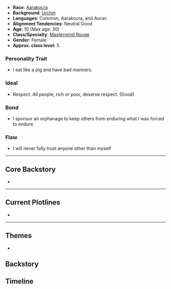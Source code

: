 - **Race**: [Aarakocra](https://2014.5e.tools/races.html#aarakocra_eepc)
- **Background**: [Urchin](https://2014.5e.tools/backgrounds.html#urchin_phb) 
- **Languages**: Common, Aarakocra, and Auran
- **Alignment Tendencies**: Neutral Good
- **Age**: 10 (Max age: 30)
- **Class/Specialty**: [Mastermind Rouge](https://2014.5e.tools/classes.html#rogue_phb,state:sub_mastermind_xge=b1)
- **Gender**: Female
- **Approx. class level:** 5
### Personality Trait
- I eat like a pig and have bad manners.
### Ideal
- Respect. All people, rich or poor, deserve respect. (Good)
### Bond
- I sponsor an orphanage to keep others from enduring what I was forced to endure.
### Flaw
- I will never fully trust anyone other than myself
---

## Core Backstory
- 

---

## Current Plotlines

- 

---

## Themes

- 

## Backstory

## Timeline
